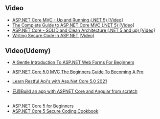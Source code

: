 #

## Video

- [ASP.NET Core MVC - Up and Running (.NET 5) [Video]](https://www.packtpub.com/product/asp-net-core-mvc-up-and-running-net-5-video/9781801071826)
- [The Complete Guide to ASP.NET Core MVC (.NET 5) [Video]](https://www.packtpub.com/product/the-complete-guide-to-asp-net-core-mvc-net-5-video/9781801074247)
- [ASP.NET Core - SOLID and Clean Architecture (.NET 5 and up) [Video]](https://www.packtpub.com/product/asp-net-core-solid-and-clean-architecture-net-5-and-up-video/9781803231228)
- [Writing Secure Code in ASP.NET [Video]](https://www.packtpub.com/product/writing-secure-code-in-asp-net-video/9781803246123)

## Video(Udemy)

- [A Gentle Introduction To ASP.NET Web Forms For Beginners](https://www.udemy.com/course/a-gentle-introduction-to-aspnet-web-forms-for-beginners/)
- [ASP.NET Core 5.0 MVC The Beginners Guide To Becoming A Pro](https://www.udemy.com/course/aspnet-core-5-mvc/)
- [Learn Restful Api's with Asp.Net Core 5.0 2021](https://www.udemy.com/course/aspnet-core-5-mvc/)


- [已買Build an app with ASPNET Core and Angular from scratch](https://www.udemy.com/course/build-an-app-with-aspnet-core-and-angular-from-scratch/learn/lecture/22400262?start=0#overview)



##

- [ASP.NET Core 5 for Beginners](https://www.packtpub.com/product/asp-net-core-5-for-beginners/9781800567184)
- [ASP.NET Core 5 Secure Coding Cookbook](https://www.packtpub.com/product/asp-net-core-5-secure-coding-cookbook/9781801071567)
